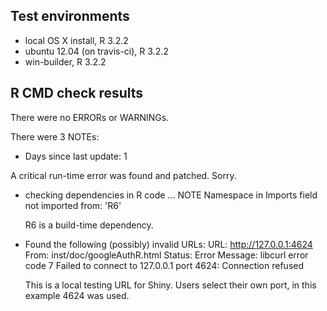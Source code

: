 ## Test environments
* local OS X install, R 3.2.2
* ubuntu 12.04 (on travis-ci), R 3.2.2
* win-builder, R 3.2.2

## R CMD check results
There were no ERRORs or WARNINGs. 

There were 3 NOTEs:

* Days since last update: 1

A critical run-time error was found and patched. Sorry.

* checking dependencies in R code ... NOTE
  Namespace in Imports field not imported from: 'R6'

  R6 is a build-time dependency.
  
* Found the following (possibly) invalid URLs:
  URL: http://127.0.0.1:4624
    From: inst/doc/googleAuthR.html
    Status: Error
    Message: libcurl error code 7
    	Failed to connect to 127.0.0.1 port 4624: Connection refused
    	
  
  This is a local testing URL for Shiny. 
  Users select their own port, in this example 4624 was used.